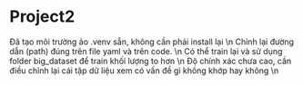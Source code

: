 # Project2
Đã tạo môi trường ảo .venv sẵn, không cần phải install lại \n
Chỉnh lại đường dẫn (path) đúng trên file yaml và trên code. \n
Có thể train lại và sử dụng folder big_dataset để train khối lượng to hơn \n
Độ chính xác chưa cao, cần điều chỉnh lại cái tập dữ liệu xem có vấn đề gì không khớp hay không \n
